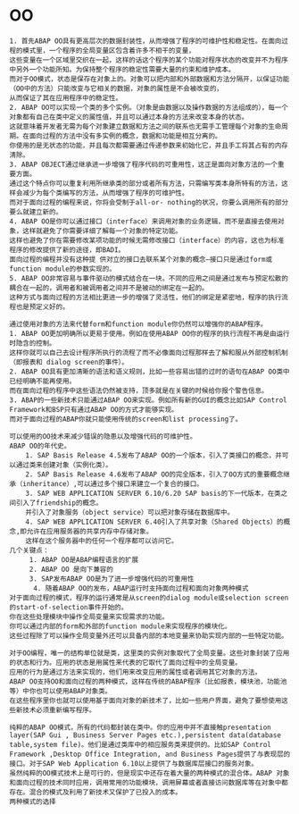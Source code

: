 # OO
	1. 首先ABAP OO具有更高层次的数据封装性，从而增强了程序的可维护性和稳定性。在面向过程的模式里，一个程序的全局变量区包含着许多不相干的变量，
	这些变量在一个区域里交织在一起，这样的话这个程序的某个功能对程序状态的改变并不为程序中另外一个功能所知。为保持整个程序的稳定性需要大量的约束和维护成本。
	而对于OO模式，状态是保存在对象上的。对象可以把内部和外部数据和方法分隔开，以保证功能（OO中的方法）只能改变与它相关的数据，对象的属性是不会被改变的，
	从而保证了其在应用程序中的稳定性。
	2. ABAP OO可以实现一个类的多个实例。（对象是由数据以及操作数据的方法组成的），每一个对象都有自己在类中定义的属性值，并且可以通过本身的方法来改变本身的状态。
	这就意味着开发者无需为每个对象建立数据和方法之间的联系也无需手工管理每个对象的生命周期。在面向过程的方法中没有多实例的概念，数据和功能是相互分离的。
	你使用的是无状态的功能，并且每次都需要通过传递参数来初始化它，并且手工将其占有的内存清除。
	3. ABAP OBJECT通过继承进一步增强了程序代码的可重用性，这正是面向对象方法的一个重要方面。
	通过这个特点你可以重复利用所继承类的部分或者所有方法，只需编写类本身所特有的方法，这样会减少为每个类编写的方法，从而增强了程序的可维护性。
	而对于面向过程的编程来说，你将会受制于all-or- nothing的状况，你要么调用所有的部分要么就建立新的。
	4. ABAP OO是你可以通过接口（interface）来调用对象的业务逻辑，而不是直接去使用对象，这样就避免了你需要详细了解每一个对象的特定功能。
	这样也避免了你在需要修改某项功能的时候无需修改接口（interface）的内容，这也为标准程序的修改提供了新的途径，即BADI。
	面向过程的编程并没有这种提 供对立的接口去联系某个对象的概念—接口只是通过form或function module的参数实现的。
	5. ABAP OO非常容易与事件驱动的模式结合在一块。不同的应用之间是通过发布与预定松散的耦合在一起的，调用者和被调用者之间并不是被动的绑定在一起的。
	这种方式与面向过程的方法相比更进一步的增强了灵活性，他们的绑定是紧密地，程序的执行流程也是预定义好的。
	
	通过使用对象的方法来代替form和function module你仍然可以增强你的ABAP程序。
	1. ABAP OO更加明确所以更易于使用。例如在使用ABAP OO你的程序的执行流程不再是由运行时隐含的控制。
	这样你就可以自己去设计程序所执行的流程了而不必像面向过程那样去了解和服从外部控制机制（即报表和 dialog screen的事件）。
	2. ABAP OO具有更加清晰的语法和语义规则，比如一些容易出错的过时的语句在ABAP OO类中已经明确不能再使用。
	而在面向过程的程序中这些语法仍然被支持，顶多就是在关键的时候给你报个警告信息。
	3. ABAP的一些新技术只能通过ABAP OO来实现。例如所有新的GUI的概念比如SAP Control Framework和BSP只有通过ABAP OO的方式才能够实现。
	而对于面向过程的ABAP你就只能使用传统的screen和list processing了。
	
	可以使用的OO技术来减少错误的隐患以及增强代码的可维护性。
	ABAP OO的年代史。
		1. SAP Basis Release 4.5发布了ABAP OO的一个版本，引入了类接口的概念，并可以通过类来创建对象（实例化类）。
		2. SAP Basis Release 4.6发布了ABAP OO的完全版本，引入了OO方式的重要概念继承（inheritance）,可以通过多个接口来建立一个复合的接口。
		3. SAP WEB APPLICATION SERVER 6.10/6.20 SAP basis的下一代版本，在类之间引入了friendship的概念。
		并引入了对象服务（object service）可以把对象存储在数据库中。
		4. SAP WEB APPLICATION SERVER 6.40引入了共享对象（Shared Objects）的概念,即允许在应用服务器的共享内存中存储对象。
		这样在这个服务器中的任何一个程序都可以访问它。
	几个关键点：
         1. ABAP OO是ABAP编程语言的扩展
         2. ABAP OO 是向下兼容的
         3. SAP发布ABAP OO是为了进一步增强代码的可重用性
      	  4. 随着ABAP OO的发布，ABAP运行时支持面向过程和面向对象两种模式
	对于面向过程的模式，程序的运行通常是从screen的dialog module或selection screen的start-of-selection事件开始的。
	你在这些处理模块中操作全局变量来实现需求的功能。
	你可以通过内部的form和外部的function module来实现程序的模块化。
	这些过程除了可以操作全局变量外还可以具备内部的本地变量来协助实现内部的一些特定功能。

	对于OO编程，唯一的结构单位就是类，这里类的实例对象取代了全局变量。这些对象封装了应用的状态和行为。应用的状态是用属性来代表的它取代了面向过程中的全局变量。
	应用的行为是通过方法来实现的，他们用来改变应用的属性或者调用其它对象的方法。
	ABAP OO支持OO和面向过程的两种模式，这样在传统的ABAP程序（比如报表，模块池，功能池等）中你也可以使用ABAP对象类。
	在这些程序里你也就可以使用基于面向对象的新技术了，比如一些用户界面，避免了要想使用这些新技术必须重新编写程序。

	纯粹的ABAP OO模式，所有的代码都封装在类中。你的应用中并不直接触presentation layer(SAP Gui , Business Server Pages etc.),persistent data(database table,system file)。他们是通过类库中的相应服务类来提供的。比如SAP Control Framework ,Desktop Office Integration, and Business Pages提供了与表现层的接口。对于SAP Web Application 6.10以上提供了与数据库层接口的服务对象。
	虽然纯粹的OO模式技术上是可行的，但是现实中还存在着大量的两种模式的混合体。ABAP 对象和面向过程的技术同时应用，调用常用的功能模块，调用屏幕或者直接访问数据库等在对象中都存在。混合的模式及利用了新技术又保护了已投入的成本。
	两种模式的选择
